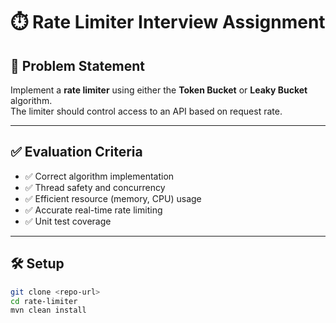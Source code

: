 # ⏱️ Rate Limiter Interview Assignment

## 🧩 Problem Statement

Implement a **rate limiter** using either the **Token Bucket** or **Leaky Bucket** algorithm.  
The limiter should control access to an API based on request rate.

---

## ✅ Evaluation Criteria

- ✅ Correct algorithm implementation
- ✅ Thread safety and concurrency
- ✅ Efficient resource (memory, CPU) usage
- ✅ Accurate real-time rate limiting
- ✅ Unit test coverage

---

## 🛠️ Setup

```bash
git clone <repo-url>
cd rate-limiter
mvn clean install
